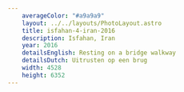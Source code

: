 ```yaml
---
    averageColor: "#a9a9a9"
    layout: ../../layouts/PhotoLayout.astro
    title: isfahan-4-iran-2016
    description: Isfahan, Iran
    year: 2016
    detailsEnglish: Resting on a bridge walkway
    detailsDutch: Uitrusten op een brug
    width: 4528
    height: 6352
---
```

